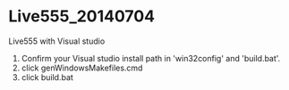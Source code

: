 Live555_20140704
================

Live555 with Visual studio

1. Confirm your Visual studio install path in 'win32config' and 'build.bat'.
2. click genWindowsMakefiles.cmd
3. click build.bat